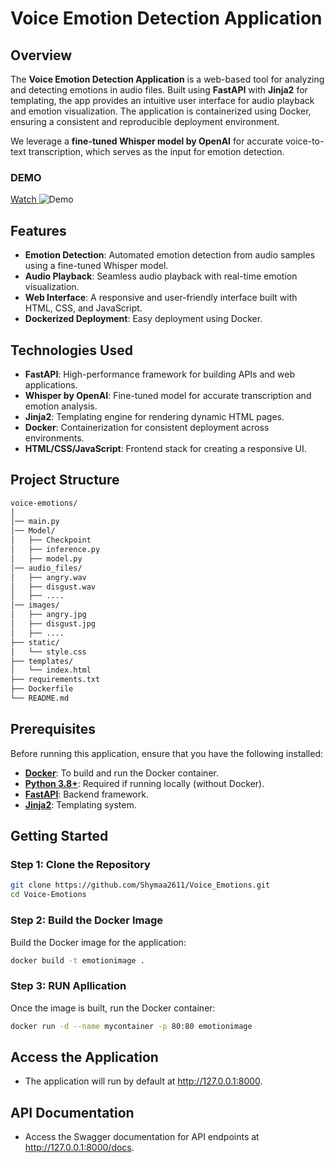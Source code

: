 # Voice Emotion Detection Application

## Overview

The **Voice Emotion Detection Application** is a web-based tool for analyzing and detecting emotions in audio files. Built using **FastAPI** with **Jinja2** for templating, the app provides an intuitive user interface for audio playback and emotion visualization. The application is containerized using Docker, ensuring a consistent and reproducible deployment environment.

We leverage a **fine-tuned Whisper model by OpenAI** for accurate voice-to-text transcription, which serves as the input for emotion detection.

### DEMO
[Watch ](media/project.mp4)
![Demo](media/demo.gif)

## Features

- **Emotion Detection**: Automated emotion detection from audio samples using a fine-tuned Whisper model.
- **Audio Playback**: Seamless audio playback with real-time emotion visualization.
- **Web Interface**: A responsive and user-friendly interface built with HTML, CSS, and JavaScript.
- **Dockerized Deployment**: Easy deployment using Docker.

## Technologies Used

- **FastAPI**: High-performance framework for building APIs and web applications.
- **Whisper by OpenAI**: Fine-tuned model for accurate transcription and emotion analysis.
- **Jinja2**: Templating engine for rendering dynamic HTML pages.
- **Docker**: Containerization for consistent deployment across environments.
- **HTML/CSS/JavaScript**: Frontend stack for creating a responsive UI.

## Project Structure
```bash
voice-emotions/
│
│── main.py           
│── Model/              
│   ├── Checkpoint      
│   ├── inference.py   
│   ├── model.py  
│── audio_files/              
│   ├── angry.wav
│   ├── disgust.wav 
│   ├── ....
│── images/              
│   ├── angry.jpg
│   ├── disgust.jpg
│   ├── ....
├── static/              
│   └── style.css         
├── templates/           
│   └── index.html       
├── requirements.txt      
├── Dockerfile           
└── README.md             
```
## Prerequisites

Before running this application, ensure that you have the following installed:

- **[Docker](https://www.docker.com/)**: To build and run the Docker container.
- **[Python 3.8+](https://www.python.org/)**: Required if running locally (without Docker).
- **[FastAPI](https://fastapi.tiangolo.com/)**: Backend framework.
- **[Jinja2](https://jinja.palletsprojects.com/)**: Templating system.

## Getting Started

### Step 1: Clone the Repository

```bash
git clone https://github.com/Shymaa2611/Voice_Emotions.git
cd Voice-Emotions
```
### Step 2: Build the Docker Image

Build the Docker image for the application:
```bash
docker build -t emotionimage .
```
### Step 3: RUN Apllication

Once the image is built, run the Docker container:
```bash
docker run -d --name mycontainer -p 80:80 emotionimage
```
## Access the Application

- The application will run by default at http://127.0.0.1:8000.

## API Documentation

- Access the Swagger documentation for API endpoints at http://127.0.0.1:8000/docs.

